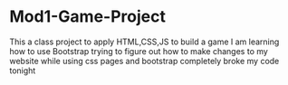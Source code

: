 # Mod1-Game-Project
This a class project to apply HTML,CSS,JS to build a game
I am learning how to use Bootstrap
trying to figure out how to make changes to my website while using css pages and bootstrap completely broke my code tonight
